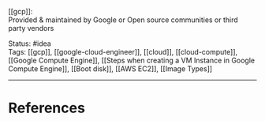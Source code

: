 [[gcp]]:  
Provided & maintained by Google or Open source communities or third party vendors

Status: #idea  
Tags:  [[gcp]], [[google-cloud-engineer]], [[cloud]], [[cloud-compute]], [[Google Compute Engine]], [[Steps when creating a VM Instance in Google Compute Engine]], [[Boot disk]], [[AWS EC2]], [[Image Types]]

---
# References